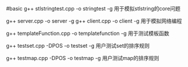 #basic
g++ stlstringtest.cpp -o stringtest -g
用于模拟stlstring的core问题

g++ server.cpp -o server -g
g++ client.cpp -o client -g
用于模拟网络编程

g++ templateFunction.cpp -o templatefunction -g
用于测试模板函数

g++ testset.cpp -DPOS -o testset -g 
用户测试set的排序规则

g++ testmap.cpp -DPOS -o testmap -g 
用户测试map的排序规则